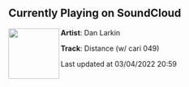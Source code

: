 ## Currently Playing on SoundCloud

[<img align="left" width="100" src="https://i1.sndcdn.com/artworks-sRhM1u7Yw4EE7bJF-IcSM3Q-t500x500.jpg">](https://soundcloud.com/danlrk/distance)

**Artist**: Dan Larkin 

**Track**: Distance (w/ cari 049)

Last updated at 03/04/2022 20:59
